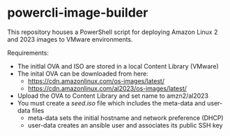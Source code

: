 # powercli-image-builder

This repository houses a PowerShell script for deploying Amazon Linux 2 and 2023 images to VMware environments.

Requirements:
- The initlal OVA and ISO are stored in a local Content Library (VMware)
- The inital OVA can be downloaded from here:
  - https://cdn.amazonlinux.com/os-images/latest/
  - https://cdn.amazonlinux.com/al2023/os-images/latest/
- Upload the OVA to Content Library and set name to amzn2/al2023
- You must create a *seed.iso* file which includes the meta-data and user-data files
  - meta-data sets the initial hostname and network preference (DHCP)
  - user-data creates an ansible user and associates its public SSH key
